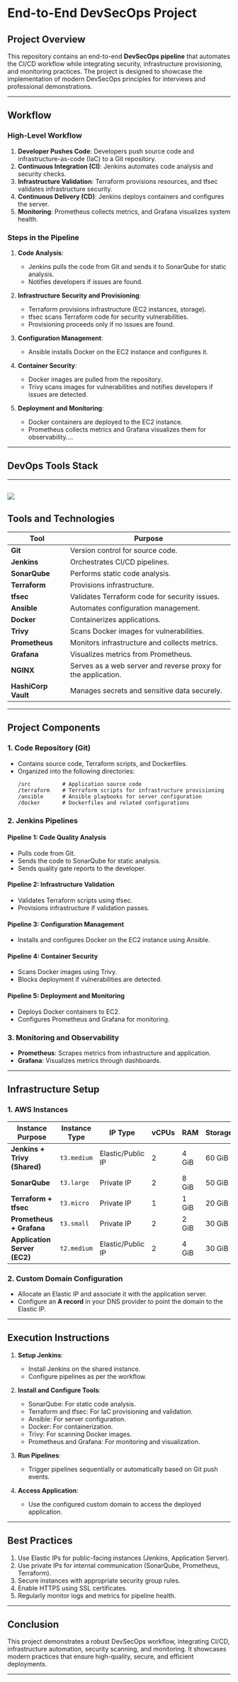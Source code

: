 # End-to-End DevSecOps Project

## **Project Overview**
This repository contains an end-to-end **DevSecOps pipeline** that automates the CI/CD workflow while integrating security, infrastructure provisioning, and monitoring practices. The project is designed to showcase the implementation of modern DevSecOps principles for interviews and professional demonstrations.

---

## **Workflow**

### **High-Level Workflow**
1. **Developer Pushes Code**: Developers push source code and infrastructure-as-code (IaC) to a Git repository.
2. **Continuous Integration (CI)**: Jenkins automates code analysis and security checks.
3. **Infrastructure Validation**: Terraform provisions resources, and tfsec validates infrastructure security.
4. **Continuous Delivery (CD)**: Jenkins deploys containers and configures the server.
5. **Monitoring**: Prometheus collects metrics, and Grafana visualizes system health.

### **Steps in the Pipeline**
1. **Code Analysis**:
    - Jenkins pulls the code from Git and sends it to SonarQube for static analysis.
    - Notifies developers if issues are found.

2. **Infrastructure Security and Provisioning**:
    - Terraform provisions infrastructure (EC2 instances, storage).
    - tfsec scans Terraform code for security vulnerabilities.
    - Provisioning proceeds only if no issues are found.

3. **Configuration Management**:
    - Ansible installs Docker on the EC2 instance and configures it.

4. **Container Security**:
    - Docker images are pulled from the repository.
    - Trivy scans images for vulnerabilities and notifies developers if issues are detected.

5. **Deployment and Monitoring**:
    - Docker containers are deployed to the EC2 instance.
    - Prometheus collects metrics and Grafana visualizes them for observability....

---

## DevOps Tools Stack
---

![](/Images/devsec.jpg)
---

## Tools and Technologies

| **Tool**           | **Purpose**                                       |
|--------------------|---------------------------------------------------|
| **Git**            | Version control for source code.                  |
| **Jenkins**        | Orchestrates CI/CD pipelines.                     |
| **SonarQube**      | Performs static code analysis.                    |
| **Terraform**      | Provisions infrastructure.                        |
| **tfsec**          | Validates Terraform code for security issues.     |
| **Ansible**        | Automates configuration management.               |
| **Docker**         | Containerizes applications.                       |
| **Trivy**          | Scans Docker images for vulnerabilities.          |
| **Prometheus**     | Monitors infrastructure and collects metrics.      |
| **Grafana**        | Visualizes metrics from Prometheus.               |
| **NGINX**          | Serves as a web server and reverse proxy for the application. |
| **HashiCorp Vault**| Manages secrets and sensitive data securely.       |

---

## **Project Components**

### **1. Code Repository (Git)**
- Contains source code, Terraform scripts, and Dockerfiles.
- Organized into the following directories:
  ```
  /src          # Application source code
  /terraform    # Terraform scripts for infrastructure provisioning
  /ansible      # Ansible playbooks for server configuration
  /docker       # Dockerfiles and related configurations
  ```

### **2. Jenkins Pipelines**
#### **Pipeline 1: Code Quality Analysis**
- Pulls code from Git.
- Sends the code to SonarQube for static analysis.
- Sends quality gate reports to the developer.

#### **Pipeline 2: Infrastructure Validation**
- Validates Terraform scripts using tfsec.
- Provisions infrastructure if validation passes.

#### **Pipeline 3: Configuration Management**
- Installs and configures Docker on the EC2 instance using Ansible.

#### **Pipeline 4: Container Security**
- Scans Docker images using Trivy.
- Blocks deployment if vulnerabilities are detected.

#### **Pipeline 5: Deployment and Monitoring**
- Deploys Docker containers to EC2.
- Configures Prometheus and Grafana for monitoring.

### **3. Monitoring and Observability**
- **Prometheus**: Scrapes metrics from infrastructure and application.
- **Grafana**: Visualizes metrics through dashboards.

---

## **Infrastructure Setup**

### **1. AWS Instances**
| **Instance Purpose**         | **Instance Type** | **IP Type**       | **vCPUs** | **RAM** | **Storage** |
|------------------------------|-------------------|-------------------|-----------|---------|-------------|
| **Jenkins + Trivy (Shared)** | `t3.medium`       | Elastic/Public IP | 2         | 4 GiB   | 60 GiB      |
| **SonarQube**                | `t3.large`        | Private IP        | 2         | 8 GiB   | 50 GiB      |
| **Terraform + tfsec**        | `t3.micro`        | Private IP        | 1         | 1 GiB   | 20 GiB      |
| **Prometheus + Grafana**     | `t3.small`        | Private IP        | 2         | 2 GiB   | 30 GiB      |
| **Application Server (EC2)** | `t2.medium`       | Elastic/Public IP | 2         | 4 GiB   | 30 GiB      |

### **2. Custom Domain Configuration**
- Allocate an Elastic IP and associate it with the application server.
- Configure an **A record** in your DNS provider to point the domain to the Elastic IP.

---

## **Execution Instructions**

1. **Setup Jenkins**:
   - Install Jenkins on the shared instance.
   - Configure pipelines as per the workflow.

2. **Install and Configure Tools**:
   - SonarQube: For static code analysis.
   - Terraform and tfsec: For IaC provisioning and validation.
   - Ansible: For server configuration.
   - Docker: For containerization.
   - Trivy: For scanning Docker images.
   - Prometheus and Grafana: For monitoring and visualization.

3. **Run Pipelines**:
   - Trigger pipelines sequentially or automatically based on Git push events.

4. **Access Application**:
   - Use the configured custom domain to access the deployed application.

---

## **Best Practices**
1. Use Elastic IPs for public-facing instances (Jenkins, Application Server).
2. Use private IPs for internal communication (SonarQube, Prometheus, Terraform).
3. Secure instances with appropriate security group rules.
4. Enable HTTPS using SSL certificates.
5. Regularly monitor logs and metrics for pipeline health.

---

## **Conclusion**
This project demonstrates a robust DevSecOps workflow, integrating CI/CD, infrastructure automation, security scanning, and monitoring. It showcases modern practices that ensure high-quality, secure, and efficient deployments.

---
